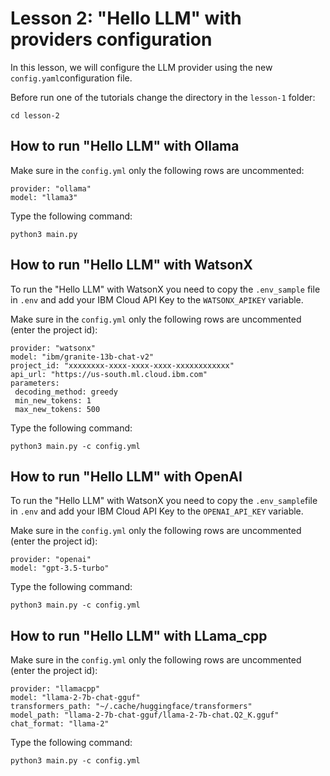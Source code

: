 # Lesson 2: "Hello LLM" with providers configuration

In this lesson, we will configure the LLM provider using the new `config.yaml`configuration file.

Before run one of the tutorials change the directory in the `lesson-1` folder:
```
cd lesson-2
```

## How to run "Hello LLM" with Ollama

Make sure in the `config.yml` only the following rows are uncommented:

```
provider: "ollama"
model: "llama3"
```

Type the following command:
```
python3 main.py
```

## How to run "Hello LLM" with WatsonX

To run the "Hello LLM" with WatsonX you need to copy the `.env_sample` file in `.env` and add your IBM Cloud API Key to the `WATSONX_APIKEY` variable.

Make sure in the `config.yml` only the following rows are uncommented (enter the project id):
```
provider: "watsonx"
model: "ibm/granite-13b-chat-v2"
project_id: "xxxxxxxx-xxxx-xxxx-xxxx-xxxxxxxxxxxx"
api_url: "https://us-south.ml.cloud.ibm.com"
parameters:
 decoding_method: greedy
 min_new_tokens: 1
 max_new_tokens: 500
```

Type the following command:
```
python3 main.py -c config.yml
```

## How to run "Hello LLM" with OpenAI

To run the "Hello LLM" with WatsonX you need to copy the `.env_sample`file in `.env` and add your IBM Cloud API Key to the `OPENAI_API_KEY` variable.

Make sure in the `config.yml` only the following rows are uncommented (enter the project id):
```
provider: "openai"
model: "gpt-3.5-turbo"
```

Type the following command:
```
python3 main.py -c config.yml
```

## How to run "Hello LLM" with LLama_cpp

Make sure in the `config.yml` only the following rows are uncommented (enter the project id):
```
provider: "llamacpp"
model: "llama-2-7b-chat-gguf"
transformers_path: "~/.cache/huggingface/transformers"
model_path: "llama-2-7b-chat-gguf/llama-2-7b-chat.Q2_K.gguf"
chat_format: "llama-2"
```

Type the following command:
```
python3 main.py -c config.yml
```
